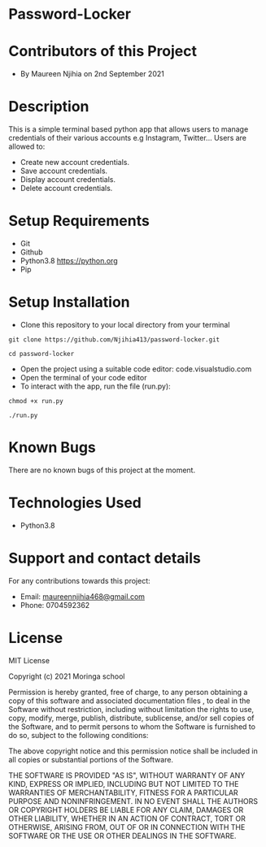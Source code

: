 # Password-Locker
# Contributors of this Project
* By Maureen Njihia on 2nd September 2021
# Description
 This is a simple terminal based python app that allows users to manage credentials of their various accounts e.g Instagram, Twitter...
 Users are allowed to:
 * Create new account credentials.
 * Save account credentials. 
 * Display account credentials.
 * Delete account credentials. 
# Setup Requirements
* Git
* Github
* Python3.8 https://python.org
* Pip
# Setup Installation
* Clone this repository to your local directory from your terminal
```
git clone https://github.com/Njihia413/password-locker.git
```
```
cd password-locker
```
* Open the project using a suitable code editor: code.visualstudio.com
* Open the terminal of your code editor
* To interact with the app, run the file (run.py):
```
chmod +x run.py
```
```
./run.py
```
# Known Bugs
There are no known bugs of this project at the moment.
# Technologies Used
* Python3.8
# Support and contact details
For any contributions towards this project:

* Email: maureennjihia468@gmail.com
* Phone: 0704592362

# License
MIT License

Copyright (c) 2021 Moringa school

Permission is hereby granted, free of charge, to any person obtaining a copy of this software and associated documentation files , to deal in the Software without restriction, including without limitation the rights to use, copy, modify, merge, publish, distribute, sublicense, and/or sell copies of the Software, and to permit persons to whom the Software is furnished to do so, subject to the following conditions:

The above copyright notice and this permission notice shall be included in all copies or substantial portions of the Software.

THE SOFTWARE IS PROVIDED "AS IS", WITHOUT WARRANTY OF ANY KIND, EXPRESS OR IMPLIED, INCLUDING BUT NOT LIMITED TO THE WARRANTIES OF MERCHANTABILITY, FITNESS FOR A PARTICULAR PURPOSE AND NONINFRINGEMENT. IN NO EVENT SHALL THE AUTHORS OR COPYRIGHT HOLDERS BE LIABLE FOR ANY CLAIM, DAMAGES OR OTHER LIABILITY, WHETHER IN AN ACTION OF CONTRACT, TORT OR OTHERWISE, ARISING FROM, OUT OF OR IN CONNECTION WITH THE SOFTWARE OR THE USE OR OTHER DEALINGS IN THE SOFTWARE.